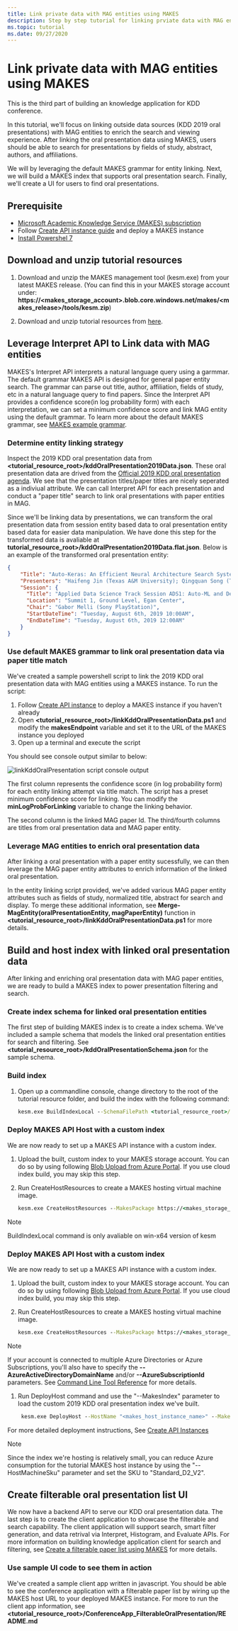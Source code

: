 ```yaml
---
title: Link private data with MAG entities using MAKES
description: Step by step tutorial for linking prviate data with MAG entities using MAKES
ms.topic: tutorial
ms.date: 09/27/2020
---
```


# Link private data with MAG entities using MAKES

This is the third part of building an knowledge application for KDD conference. 

In this tutorial, we'll focus on linking outside data sources (KDD 2019 oral presentations) with MAG entities to enrich the search and viewing experience. After linking the oral presentation data using MAKES, users should be able to search for presentations by fields of study, abstract, authors, and affiliations. 

We will by leveraging the default MAKES grammar for entity linking. Next, we will build a MAKES index that supports oral presentation search. Finally, we'll create a UI for users to find oral presentations.

## Prerequisite

- [Microsoft Academic Knowledge Service (MAKES) subscription](get-started-setup-provisioning.md)
- Follow [Create API instance guide](get-started-create-api-instances.md) and deploy a MAKES instance
- [Install Powershel 7](https://docs.microsoft.com/powershell/scripting/install/installing-powershell?view=powershell-7)

## Download and unzip tutorial resources

1. Download and unzip the MAKES management tool (kesm.exe) from your latest MAKES release.
    (You can find this in your MAKES storage account under:
    **https://<makes_storage_account>.blob.core.windows.net/makes/<makes_release>/tools/kesm.zip**)

1. Download and unzip tutorial resources from [here](TutorialResources.zip).

## Leverage Interpret API to Link data with MAG entities

MAKES's Interpret API interprets a natural language query using a garmmar. The default grammar MAKES API is designed for general paper entity search. The grammar can parse out title, author, affiliation, fields of study, etc in a natural language query to find papers. Since the Interpret API provides a confidence score(in log probability form) with each interpretation, we can set a minimum confidence score and link MAG entity using the default grammar. To learn more about the default MAKES grammar, see [MAKES example grammar](how-to-grammar.md#example-grammar).

### Determine entity linking strategy

Inspect the 2019 KDD oral presentation data from **<tutorial_resource_root>/kddOralPresentation2019Data.json**. These oral presentation data are drived from the [Official 2019 KDD oral presentation agenda](https://www.kdd.org/kdd2019/docs/Applied_Data_Science_and_Research_Track_Paper_Oral_Presentations.pdf). We see that the presentation titles/paper titles are nicely seperated as a indiviual attribute. We can call Interpret API for each presentation and conduct a "paper title" search to link oral presentations with paper entities in MAG.

Since we'll be linking data by presentations, we can transform the oral presentation data from session entity based data to oral presentation entity based data for easier data manipulation. We have done this step for the transformed data is avaliable at **tutorial_resource_root>/kddOralPresentation2019Data.flat.json**. Below is an example of the transformed oral presentation entity:

```json
{
    "Title": "Auto-Keras: An Efficient Neural Architecture Search System",
    "Presenters": "Haifeng Jin (Texas A&M University); Qingquan Song (Texas A&M University); Xia Hu (Texas A&M University)",
    "Session": {
      "Title": "Applied Data Science Track Session ADS1: Auto-ML and Development Frameworks",
      "Location": "Summit 1, Ground Level, Egan Center",
      "Chair": "Gabor Melli (Sony PlayStation)",
      "StartDateTime": "Tuesday, August 6th, 2019 10:00AM",
      "EndDateTime": "Tuesday, August 6th, 2019 12:00AM"
    }
}
```

### Use default MAKES grammar to link oral presentation data via paper title match

We've created a sample powershell script to link the 2019 KDD oral presentation data with MAG entities using a MAKES instance. To run the script:

1. Follow [Create API instance](get-started-create-api-instances.md) to deploy a MAKES instance if you haven't already
1. Open **<tutorial_resource_root>/linkKddOralPresentationData.ps1** and modify the **makesEndpoint** variable and set it to the URL of the MAKES instance you deployed
1. Open up a terminal and execute the script

You should see console output similar to below:

![linkKddOralPresentation script console output](media/linkKddOralPresentation-script-console-output.png)

The first column represents the confidence score (in log probability form) for each entity linking attempt via title match. The script has a preset minimum confidence score for linking. You can modify the **minLogProbForLinking** variable to change the linking behavior.

The second column is the linked MAG paper Id. The third/fourth columns are titles from oral presentation data and MAG paper entity.

### Leverage MAG entities to enrich oral presentation data

After linking a oral presentation with a paper entity sucessfully, we can then leverage the MAG paper entity attributes to enrich information of the linked oral presentation. 

In the entity linking script provided, we've added various MAG paper entity attributes such as fields of study, normalized title, abstract for search and display. To merge these additional information, see **Merge-MagEntity(oralPresentationEntity, magPaperEntity)** function in **<tutorial_resource_root>/linkKddOralPresentationData.ps1** for more details.

## Build and host index with linked oral presentation data

After linking and enriching oral presentation data with MAG paper entities, we are ready to build a MAKES index to power presentation filtering and search. 

### Create index schema for linked oral presentation entities

The first step of building MAKES index is to create a index schema. We've included a sample schema that models the linked oral presentation entities for search and filtering. See **<tutorial_resource_root>/kddOralPresentationSchema.json** for the sample schema.

### Build index

1. Open up a commandline console, change directory to the root of the tutorial resource folder, and build the index with the following command:

    ```cmd
    kesm.exe BuildIndexLocal --SchemaFilePath <tutorial_resource_root>/kddOralPresentationSchema.json --EntitiesFilePath kddOralPresentation2019Data.flat.linked.json --OutputIndexFilePath <tutorial_resource_root>/kdd2019OralPresentations.kes --IndexDescription "KDD 2019 Oral Presentations"
    ```

### Deploy MAKES API Host with a custom index

We are now ready to set up a MAKES API instance with a custom index.

1. Upload the built, custom index to your MAKES storage account. You can do so by using following [Blob Upload from Azure Portal](https://docs.microsoft.com/azure/storage/blobs/storage-quickstart-blobs-portal). If you use cloud index build, you may skip this step.

1. Run CreateHostResources to create a MAKES hosting virtual machine image.

    ```cmd
    kesm.exe CreateHostResources --MakesPackage https://<makes_storage_account_name>.blob.core.windows.net/makes/<makes_release_version> --HostResourceName <makes_host_resource_name>
    ```
>[!NOTE]
> BuildIndexLocal command is only avaliable on win-x64 version of kesm


### Deploy MAKES API Host with a custom index

We are now ready to set up a MAKES API instance with a custom index.

1. Upload the built, custom index to your MAKES storage account. You can do so by using following [Blob Upload from Azure Portal](https://docs.microsoft.com/azure/storage/blobs/storage-quickstart-blobs-portal). If you use cloud index build, you may skip this step.

1. Run CreateHostResources to create a MAKES hosting virtual machine image.

    ```cmd
    kesm.exe CreateHostResources --MakesPackage https://<makes_storage_account_name>.blob.core.windows.net/makes/<makes_release_version> --HostResourceName <makes_host_resource_name>
    ```

> [!NOTE]
> If your account is connected to multiple Azure Directories or Azure Subscriptions, you'll also have to specify the **--AzureActiveDirectoryDomainName** and/or **--AzureSubscriptionId** parameters. See [Command Line Tool Reference](reference-makes-command-line-tool.md#common-azure-authentication-parameters) for more details.

1. Run DeployHost command and use the "--MakesIndex" parameter to load the custom 2019 KDD oral presentation index we've built.

    ```cmd
     kesm.exe DeployHost --HostName "<makes_host_instance_name>" --MakesPackage "https://<makes_storage_account_name>.blob.core.windows.net/makes/<makes_release_version>/"  --MakesHostImageId "<id_from_previous_command_output>" --MakesIndex "<custom_index_url>"
    ```

For more detailed deployment instructions, See [Create API Instances](get-started-create-api-instances.md#create-makes-hosting-resources)

> [!NOTE]
> Since the index we're hosting is relatively small, you can reduce Azure consumption for the tutorial MAKES host instance by using the "--HostMachineSku" parameter and set the SKU to "Standard_D2_V2".

## Create filterable oral presentation list UI

We now have a backend API to serve our KDD oral presentation data. The last step is to create the client application to showcase the filterable and search capability. The client application will support search, smart filter generation, and data retrival via Interpret, Histogram, and Evaluate APIs. For more information on building knowledge application client for search and filtering, see [Create a filterable paper list using MAKES](tutorial-conference-filterable-paperlist.md) for more details.

### Use sample UI code to see them in action

We've created a sample client app written in javascript. You should be able to see the conference application with a filterable paper list by wiring up the MAKES host URL to your deployed MAKES instance. For more to run the client app information, see **<tutorial_resource_root>/ConferenceApp_FilterableOralPresentation/README.md**